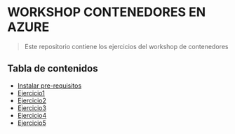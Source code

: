# WORKSHOP CONTENEDORES EN AZURE

> Este repositorio contiene los ejercicios del workshop de contenedores


## Tabla de contenidos

>

- [Instalar pre-requisitos](prerequisitos/README.md)
- [Ejercicio1](ejercicio1/README.md)
- [Ejercicio2](#exe2)
- [Ejercicio3](#exe3)
- [Ejercicio4](#exe4)
- [Ejercicio5](#exe5)
